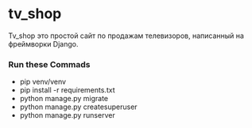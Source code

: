 # tv_shop
Tv_shop это простой сайт по продажам телевизоров, написанный на фреймворки Django.

### Run these Commads
<ul>
  <li>pip venv/venv</li>
  <li>pip install -r requirements.txt</li>
  <li>python manage.py migrate</li>
  <li>python manage.py createsuperuser</li>
  <li>python manage.py runserver</li>
</ul>
